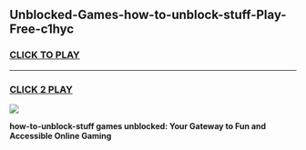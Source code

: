 
## Unblocked-Games-how-to-unblock-stuff-Play-Free-c1hyc
<h3>
<a href="https://premium76.site?title=how-to-unblock-stuff&ref=10A">CLICK TO PLAY</a></h3>
<hr>

<h3>
<a href="https://premium76.site?title=how-to-unblock-stuff&ref=10A">CLICK 2 PLAY</a>
  
</h3>

<a href="https://premium76.site?title=how-to-unblock-stuff&ref=10A"><img src="https://clearcache.store/games.png"></a>


**how-to-unblock-stuff games unblocked: Your Gateway to Fun and Accessible Online Gaming**

